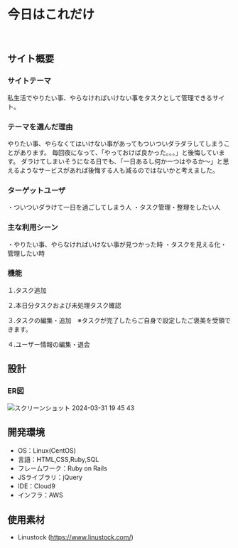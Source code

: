 # 今日はこれだけ
​
## サイト概要
### サイトテーマ
<!--何を『目的』とし、どのような『分類』なのかを簡潔に書く-->
私生活でやりたい事、やらなければいけない事をタスクとして管理できるサイト。
​
### テーマを選んだ理由
<!--なぜこのようなテーマにしたかを説明する-->
やりたい事、やらなくてはいけない事があってもついついダラダラしてしまうことがあります。
毎回夜になって、「やっておけば良かった。。。」と後悔しています。
ダラけてしまいそうになる日でも、「一日あるし何か一つはやるか〜」と思えるようなサービスがあれば後悔する人も減るのではないかと考えました。

### ターゲットユーザ
<!--誰に使ってもらうかを具体的に記載する-->
・ついついダラけて一日を過ごしてしまう人
・タスク管理・整理をしたい人
​
### 主な利用シーン
<!--どのような時に使うのかの状況を記載すること-->
・やりたい事、やらなければいけない事が見つかった時
・タスクを見える化・管理したい時

### 機能
 １.タスク追加

 ２.本日分タスクおよび未処理タスク確認

 ３.タスクの編集・追加　※タスクが完了したらご自身で設定したご褒美を受領できます。

 ４.ユーザー情報の編集・退会

## 設計
### ER図
![スクリーンショット 2024-03-31 19 45 43](https://github.com/kyuya5655/KyouhaKoredake/assets/134293910/a3990d1a-4478-45e7-9db5-ffe177ccb54e)

## 開発環境
- OS：Linux(CentOS)
- 言語：HTML,CSS,Ruby,SQL
- フレームワーク：Ruby on Rails
- JSライブラリ：jQuery
- IDE：Cloud9
- インフラ：AWS

## 使用素材
- Linustock (https://www.linustock.com/)
